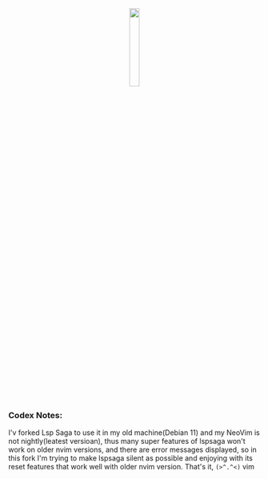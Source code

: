 <div align="center">
<img src="https://github.com/nvimdev/lspsaga.nvim/assets/41671631/682a189e-6571-48f8-af1c-1e52142c7071" width="20%" height="20%"/>
</div>

### Codex Notes:
I'v forked Lsp Saga to use it in my old machine(Debian 11) and my NeoVim is not nightly(leatest versioan),
thus many super features of lspsaga won't work on older nvim versions, and there are error messages displayed,
so in this fork I'm trying to make lspsaga silent as possible and enjoying with its reset features that
work well with older nvim version.
That's it, `(>^.^<)` vim
